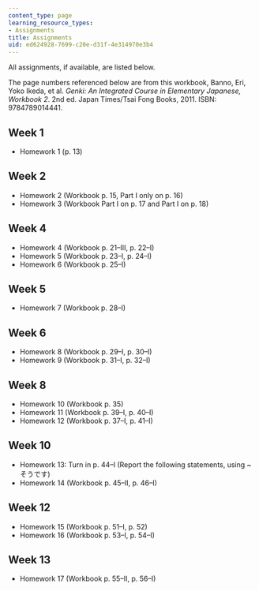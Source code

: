 ```yaml
---
content_type: page
learning_resource_types:
- Assignments
title: Assignments
uid: ed624928-7699-c20e-d31f-4e314970e3b4
---
```


All assignments, if available, are listed below.

The page numbers referenced below are from this workbook, Banno, Eri, Yoko Ikeda, et al. _Genki: An Integrated Course in Elementary Japanese, Workbook 2_. 2nd ed. Japan Times/Tsai Fong Books, 2011. ISBN: 9784789014441.

Week 1
------

*   Homework 1 (p. 13)

Week 2
------

*   Homework 2 (Workbook p. 15, Part I only on p. 16)
*   Homework 3 (Workbook Part I on p. 17 and Part I on p. 18)

Week 4
------

*   Homework 4 (Workbook p. 21–III, p. 22–I)
*   Homework 5 (Workbook p. 23–I, p. 24–I)
*   Homework 6 (Workbook p. 25–I)

Week 5
------

*   Homework 7 (Workbook p. 28–I)

Week 6
------

*   Homework 8 (Workbook p. 29–I, p. 30–I)
*   Homework 9 (Workbook p. 31–I, p. 32–I)

Week 8
------

*   Homework 10 (Workbook p. 35)
*   Homework 11 (Workbook p. 39–I, p. 40–I)
*   Homework 12 (Workbook p. 37–I, p. 41–I)

Week 10
-------

*   Homework 13: Turn in p. 44–I (Report the following statements, using ~そうです)
*   Homework 14 (Workbook p. 45–II, p. 46–I)

Week 12
-------

*   Homework 15 (Workbook p. 51–I, p. 52)
*   Homework 16 (Workbook p. 53–I, p. 54–I)

Week 13
-------

*   Homework 17 (Workbook p. 55–II, p. 56–I)